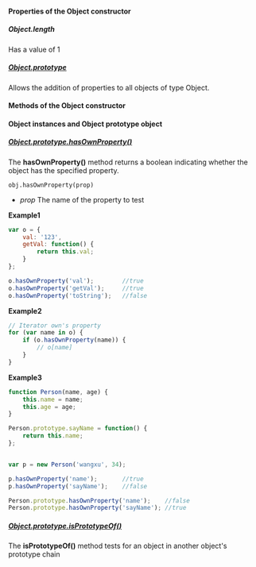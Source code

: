 #### Properties of the Object constructor

##### Object.length

Has a value of 1

##### [Object.prototype](https://developer.mozilla.org/en-US/docs/Web/JavaScript/Reference/Global_Objects/Object/prototype)

Allows the addition of properties to all objects of type Object.


#### Methods of the Object constructor


#### Object instances and Object prototype object


##### [Object.prototype.hasOwnProperty()](https://developer.mozilla.org/en-US/docs/Web/JavaScript/Reference/Global_Objects/Object/hasOwnProperty)

The **hasOwnProperty()** method returns a boolean indicating whether the object has the specified property.

`obj.hasOwnProperty(prop)`

* *prop* The name of the property to test

**Example1**

```javascript
var o = {
    val: '123',
    getVal: function() {
        return this.val;
    }
};

o.hasOwnProperty('val');        //true
o.hasOwnProperty('getVal');     //true
o.hasOwnProperty('toString');   //false
```

**Example2**

```javascript
// Iterator own's property
for (var name in o) {
    if (o.hasOwnProperty(name)) {
        // o[name]
    }
}
```

**Example3**

```javascript
function Person(name, age) {
    this.name = name;
    this.age = age;
}

Person.prototype.sayName = function() {
    return this.name;
};


var p = new Person('wangxu', 34);

p.hasOwnProperty('name');       //true
p.hasOwnProperty('sayName');    //false

Person.prototype.hasOwnProperty('name');    //false
Person.prototype.hasOwnProperty('sayName'); //true
```

##### [Object.prototype.isPrototypeOf()](https://developer.mozilla.org/en-US/docs/Web/JavaScript/Reference/Global_Objects/Object/isPrototypeOf)

The **isPrototypeOf()** method tests for an object in another object's prototype chain
